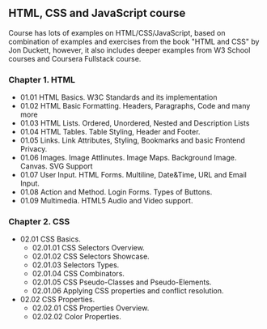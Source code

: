 ## HTML, CSS and JavaScript course

Course has lots of examples on HTML/CSS/JavaScript, 
based on combination of examples and exercises from the book "HTML and CSS" by Jon Duckett, 
however, it also includes deeper examples from W3 School courses and Coursera Fullstack course.

### Chapter 1. HTML

* 01.01 HTML Basics. W3C Standards and its implementation
* 01.02 HTML Basic Formatting. Headers, Paragraphs, Code and many more
* 01.03 HTML Lists. Ordered, Unordered, Nested and Description Lists
* 01.04 HTML Tables. Table Styling, Header and Footer.
* 01.05 Links. Link Attributes, Styling, Bookmarks and basic Frontend Privacy.
* 01.06 Images. Image Attlinutes. Image Maps. Background Image. Canvas. SVG Support
* 01.07 User Input. HTML Forms. Multiline, Date&Time, URL and Email Input. 
* 01.08 Action and Method. Login Forms. Types of Buttons.
* 01.09 Multimedia. HTML5 Audio and Video support.

### Chapter 2. CSS

* 02.01 CSS Basics.
  * 02.01.01 CSS Selectors Overview.
  * 02.01.02 CSS Selectors Showcase.
  * 02.01.03 Selectors Types.
  * 02.01.04 CSS Combinators.
  * 02.01.05 CSS Pseudo-Classes and Pseudo-Elements.
  * 02.01.06 Applying CSS properties and conflict resolution.
* 02.02 CSS Properties.
  * 02.02.01 CSS Properties Overview.
  * 02.02.02 Color Properties.
